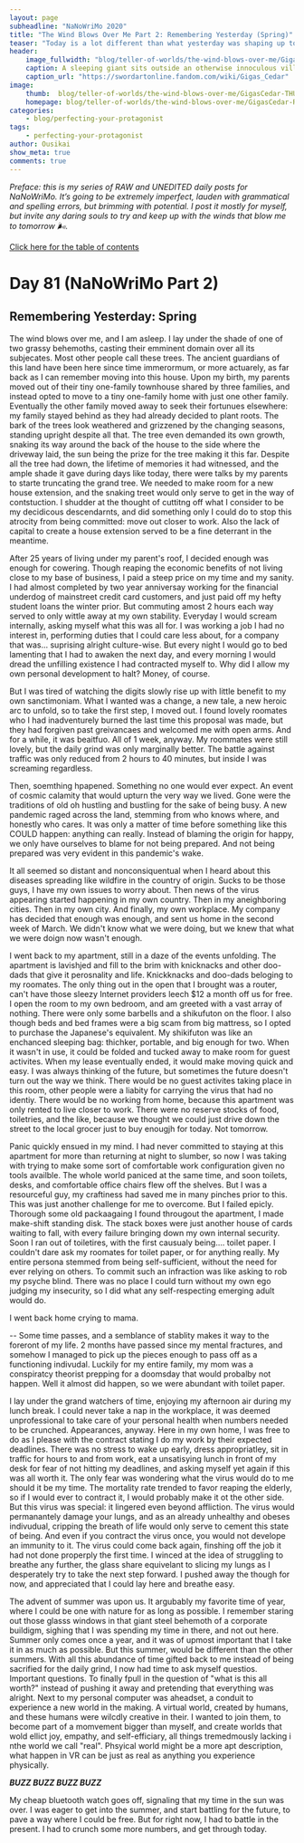 ```yaml
---
layout: page
subheadline: "NaNoWriMo 2020"
title: "The Wind Blows Over Me Part 2: Remembering Yesterday (Spring)"
teaser: "Today is a lot different than what yesterday was shaping up to be."
header:
    image_fullwidth: "blog/teller-of-worlds/the-wind-blows-over-me/GigasCedar-HEAD.jpg"
    caption: A sleeping giant sits outside an otherwise innoculous village at the outskirts of the virtual realm...
    caption_url: "https://swordartonline.fandom.com/wiki/Gigas_Cedar"
image:
    thumb:  blog/teller-of-worlds/the-wind-blows-over-me/GigasCedar-THUMB.png
    homepage: blog/teller-of-worlds/the-wind-blows-over-me/GigasCedar-RAW.png
categories:
    - blog/perfecting-your-protagonist
tags:
    - perfecting-your-protagonist
author: Ousikai
show_meta: true
comments: true
---
```

*Preface: this is my series of RAW and UNEDITED daily posts for NaNoWriMo. It’s going to be extremely imperfect, lauden with grammatical and spelling errors, but brimming with potential. I post it mostly for myself, but invite any daring souls to try and keep up with the winds that blow me to tomorrow :wind_face:.*

[Click here for the table of contents]({{site.url}}{{site.baseurl}}/blog/perfecting-your-protagonist/the-wind-blows-over-me-table-of-contents) <br/>

# Day 81 (NaNoWriMo Part 2)
## Remembering Yesterday: Spring

The wind blows over me, and I am asleep. I lay under the shade of one of two grassy behemoths, casting their emminent domain over all its subjecates. Most other people call these trees. The ancient guardians of this land have been here since time immerormum, or more actuarely, as far back as I can remember moving into this house. Upon my birth, my parents moved out of their tiny one-family townhouse shared by three families, and instead opted to move to a tiny one-family home with just one other family. Eventually the other family moved away to seek their fortunues elsewhere: my family stayed behind as they had already decided to plant roots. The bark of the trees look weathered and grizzened by the changing seasons, standing upright despite all that. The tree even demanded its own growth, snaking its way around the back of the house to the side where the driveway laid, the sun being the prize for the tree making it this far. Despite all the tree had down, the lifetime of memories it had witnessed, and the ample shade it gave during days like today, there were talks by my parents to starte truncating the grand tree. We needed to make room for a new house extension, and the snaking treet would only serve to get in the way of contstuction. I shudder at the thought of cuttitng off what I consider to be my decidicous descendarnts, and did something only I could do to stop this atrocity from being committed: move out closer to work. Also the lack of capital to create a house extension served to be a fine deterrant in the meantime.

After 25 years of living under my parent's roof, I decided enough was enough for cowering. Though reaping the economic benefits of not living close to my base of business, I paid a steep price on my time and my sanity. I had almost completed by two year anniversay working for the financial underdog of mainstreet credit card customers, and just paid off my hefty student loans the winter prior. But commuting amost 2 hours each way served to only wittle away at my own stability. Everyday I would scream internally, asking myself what this was all for. I was working a job I had no interest in, performing duties that I could care less about, for a company that was... suprising alright culture-wise. But every night I would go to bed lamenting that I had to awaken the next day, and every morning I would dread the unfilling existence I had contracted myself to. Why did I allow my own personal development to halt? Money, of course. 


But I was tired of watching the digits slowly rise up with little benefit to my own sanctimoniam. What I wanted was a change, a new tale, a new heroic arc to unfold, so to take the first step, I moved out. I found lovely roomates who I had inadventurely burned the last time this proposal was made, but they had forgiven past greivancaes and welcomed me with open arms. And for a while, it was beaitfuo. All of 1 week, anyway. My roommates were still lovely, but the daily grind was only marginally better. The battle against traffic was only reduced from 2 hours to 40 minutes, but inside I was screaming regardless.

Then, soemthing hpapened. Something no one would ever expect. An event of cosmic calamity that would upturn the very way we lived. Gone were the traditions of old oh hustling and bustling for the sake of being busy. A new pandemic raged across the land, stemming from who knows where, and honestly who cares. It was only a matter of time before something like this COULD happen: anything can really. Instead of blaming the origin for happy, we only have ourselves to blame for not being prepared. And not being prepared was very evident in this pandemic's wake. 

It all seemed so distant and nonconsiquentual when I heard about this diseases spreading like wildfire in the country of origin. Sucks to be those guys, I have my own issues to worry about. Then news of the virus appearing started happening in my own country. Then in my aneighboring cities. Then in my own city. And finally, my own workplace. My company has decided that enough was enough, and sent us home in the second week of March. We didn't know what we were doing, but we knew that what we were doign now wasn't enough. 

I went back to my apartment, still in a daze of the events unfolding. The apartment is lavishjed and fill to the brim with knicknacks and other doo-dads that give it perosnality and life. Knickknacks and doo-dads beloging to my roomates. The only thing out in the open that I brought was a router, can't have those sleezy Internet providers leech $12 a month off us for free. I open the room to my own bedroom, and am greeted with a vast array of nothing. There were only some barbells and a shikufuton on the floor. I also though beds and bed frames were a big scam from big mattress, so I opted to purchase the Japanese's equivalent. My shikifuton was like an enchanced sleeping bag: thichker, portable, and big enough for two. When it wasn't in use, it could be folded and tucked away to make room for guest activites. When my lease eventually ended, it would make moving quick and easy. I was always thinking of the future, but sometimes the future doesn't turn out the way we think. There would be no guest activites taking place in this room, other people were a liabity for carrying the virus that had no identiy. There would be no working from home, because this apartment was only rented to live closer to work. There were no reserve stocks of food, toiletries, and the like, because we thought we could just drive down the street to the local grocer just to buy enougjh for today. Not tomorrow. 

Panic quickly ensued in my mind. I had never committed to staying at this apartment for more than returning at night to slumber, so now I was taking with trying to make some sort of comfortable work configuration given no tools availble. The whole world paniced at the same time, and soon toilets, desks, and comfortable office chairs flew off the shelves. But I was a resourceful guy, my craftiness had saved me in many pinches prior to this. This was just another challenge for me to overcome. But I failed epicly. Thorough some old packaagaing I found througout the apartment, I made make-shift standing disk. The stack boxes were just another house of cards waiting to fall, with every failure bringing down my own internal security. Soon I ran out of toiletires, with the first causualy being.... toilet paper. I couldn't dare ask my roomates for toilet paper, or for anything really. My entire persona stemmed from being self-sufficient, without the need for ever relying on others. To commit such an infraction was like asking to rob my psyche blind. There was no place I could turn without my own ego judging my insecurity, so I did what any self-respecting emerging adult would do.

I went back home crying to mama.

--
Some time passes, and a semblance of stablity makes it way to the foreront of my life. 2 months have passed since my mental fractures, and somehow I managed to pick up the pieces enough to pass off as a functioning indivudal. Luckily for my entire family, my mom was a conspiratcy theorist prepping for a doomsday that would probalby not happen. Well it almost did happen, so we were abundant with toilet paper. 

I lay under the grand watchers of time, enjoying my afternoon air during my lunch break. I could never take a nap in the workplace, it was deemed unprofessional to take care of your personal health when numbers needed to be crunched. Appearances, anyway. Here in my own home, I was free to do as I please with the contract stating I do my work by their expected deadlines. There was no stress to wake up early, dress appropriatley, sit in traffic for hours to and from work, eat a unsatisying lunch in front of my desk for fear of not hitting my deadlines, and asking myself yet again if this was all worth it. The only fear was wondering what the virus would do to me should it be my time. The mortality rate trended to favor reaping the elderly, so if I would ever to contract it, I would probably make it ot the other side. But this virus was special: it lingered even beyond affliction. The virus would permanantely damage your lungs, and as an already unhealthy and obeses indivudual, cripping the breath of life would only serve to cement this state of being. And even if you contract the virus once, you would not develope an immunity to it. The virus could come back again, finshing off the job it had not done properply the first time. I winced at the idea of struggling to breathe any further, the glass share equivelant to slicing my lungs as I desperately try to take the next step forward. I pushed away the though for now, and appreciated that I could lay here and breathe easy. 

The advent of summer was upon us. It argubably my favorite time of year, where I could be one with nature for as long as possible. I remember staring out those glasss windows in that giant steel behemoth of a corporate buildigm, sighing that I was spending my time in there, and not out here. Summer only comes once a year, and it was of upmost important that I take it in as much as possible. But this summer, would be different than the other summers. With all this abundance of time gifted back to me instead of being sacrified for the daily grind, I now had time to ask myself questios. Important questions. To finally fpull in the question of "what is this all worth?" instead of pushing it away and pretending that everything was alright. Next to my personal computer was aheadset, a conduit to experience a new world in the making. A virtual world, created by humans, and these humans were wilcdly creative in their. I wanted to join them, to become part of a momvement bigger than myself, and create worlds that wold ellict joy, empathy, and self-efficiary, all things tremedmously lacking i nthe world we call "real". Phsyical world might be a more apt description, what happen in VR can be just as real as anything you experience physically. 

***BUZZ BUZZ BUZZ BUZZ***

My cheap bluetooth watch goes off, signaling that my time in the sun was over. I was eager to get into the summer, and start battling for the future, to pave a way where I could be free. But for right now, I had to battle in the present. I had to crunch some more numbers, and get through today. 